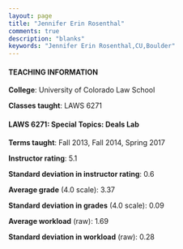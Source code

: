 ```yaml
---
layout: page
title: "Jennifer Erin Rosenthal" 
comments: true
description: "blanks"
keywords: "Jennifer Erin Rosenthal,CU,Boulder"
---
```

<head>
<script src="https://ajax.googleapis.com/ajax/libs/jquery/2.1.3/jquery.min.js"></script>
<script src="https://dl.dropboxusercontent.com/s/pc42nxpaw1ea4o9/highcharts.js?dl=0"></script>
<!-- <script src="../assets/js/highcharts.js"></script> -->
<style type="text/css">@font-face {
	font-family: "Bebas Neue";
	src: url(https://www.filehosting.org/file/details/544349/BebasNeue Regular.otf) format("opentype");
	}
	h1.Bebas { 
		font-family: "Bebas Neue", Verdana, Tahoma;
	}
</style>
</head>
	   
#### TEACHING INFORMATION

**College**: University of Colorado Law School

**Classes taught**: LAWS 6271

#### LAWS 6271: Special Topics: Deals Lab

**Terms taught**: Fall 2013, Fall 2014, Spring 2017

**Instructor rating**: 5.1

**Standard deviation in instructor rating**: 0.6

**Average grade** (4.0 scale): 3.37

**Standard deviation in grades** (4.0 scale): 0.09

**Average workload** (raw): 1.69

**Standard deviation in workload** (raw): 0.28


